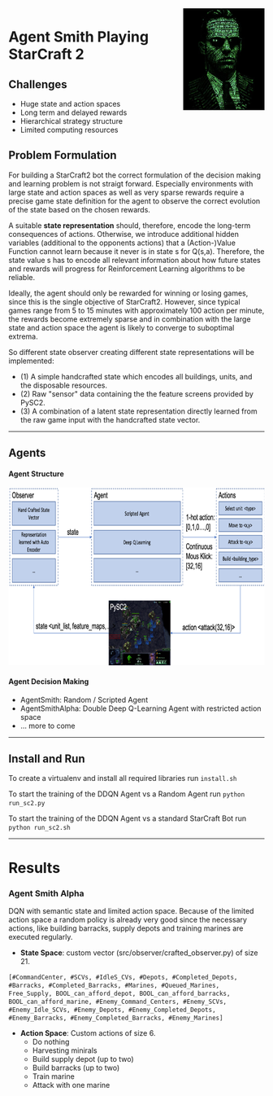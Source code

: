<img align="right" src="https://github.com/LeRyc/SC2-Game-AI/blob/master/docs/img/agent_smith.png" height="200">

# Agent Smith Playing StarCraft 2


## Challenges
* Huge state and action spaces
* Long term and delayed rewards
* Hierarchical strategy structure
* Limited computing resources

## Problem Formulation
For building a StarCraft2 bot the correct formulation of the decision making and learning problem is not straigt forward. Especially environments with large state and action spaces as well as very sparse rewards require a precise game state definition for the agent to observe the correct evolution of the state based on the chosen rewards.  

A suitable __state representation__ should, therefore, encode the long-term consequences of actions. Otherwise, we introduce additional hidden variables (additional to the opponents actions) that a (Action-)Value Function cannot learn because it never is in state s for Q(s,a). 
Therefore, the state value s has to encode all relevant information about how future states and rewards will progress for Reinforcement Learning algorithms to be reliable.

Ideally, the agent should only be rewarded for winning or losing games, since this is the single objective of StarCraft2. However, since typical games range from 5 to 15 minutes with approximately 100 action per minute, the rewards become extremely sparse and in combination with the large state and action space the agent is likely to converge to suboptimal extrema.

So different state observer creating different state representations will be implemented:
* (1) A simple handcrafted state which encodes all buildings, units, and the disposable resources.
* (2) Raw "sensor" data containing the the feature screens provided by PySC2.
* (3) A combination of a latent state representation directly learned from the raw game input with the handcrafted state vector.

---

## Agents

#### Agent Structure
<img src="https://github.com/LeRyc/SC2-Game-AI/blob/master/docs/img/general_structure.png" height="350">


#### Agent Decision Making
* AgentSmith: Random / Scripted Agent
* AgentSmithAlpha: Double Deep Q-Learning Agent with restricted action space
* ... more to come

---

## Install and Run
To create a virtualenv and install all required libraries run ```install.sh```

To start the training of the DDQN Agent vs a Random Agent run ```python run_sc2.py```

To start the training of the DDQN Agent vs a standard StarCraft Bot run ```python run_sc2.sh```

---

# Results
### Agent Smith Alpha 
DQN with semantic state and limited action space. Because of the limited action space a random policy is already very good since the necessary actions, like building barracks, supply depots and training marines are executed regularly. 
* __State Space__: custom vector (src/observer/crafted_observer.py) of size 21. 
```
[#CommandCenter, #SCVs, #IdleS_CVs, #Depots, #Completed_Depots, #Barracks, #Completed_Barracks, #Marines, #Queued_Marines, Free_Supply, BOOL_can_afford_depot, BOOL_can_afford_barracks, BOOL_can_afford_marine, #Enemy_Command_Centers, #Enemy_SCVs, #Enemy_Idle_SCVs, #Enemy_Depots, #Enemy_Completed_Depots, #Enemy_Barracks, #Enemy_Completed_Barracks, #Enemy_Marines]
```
* __Action Space__: Custom actions of size 6.
	* Do nothing
	* Harvesting minirals
	* Build supply depot (up to two)
	* Build barracks (up to two)
	* Train marine
	* Attack with one marine
